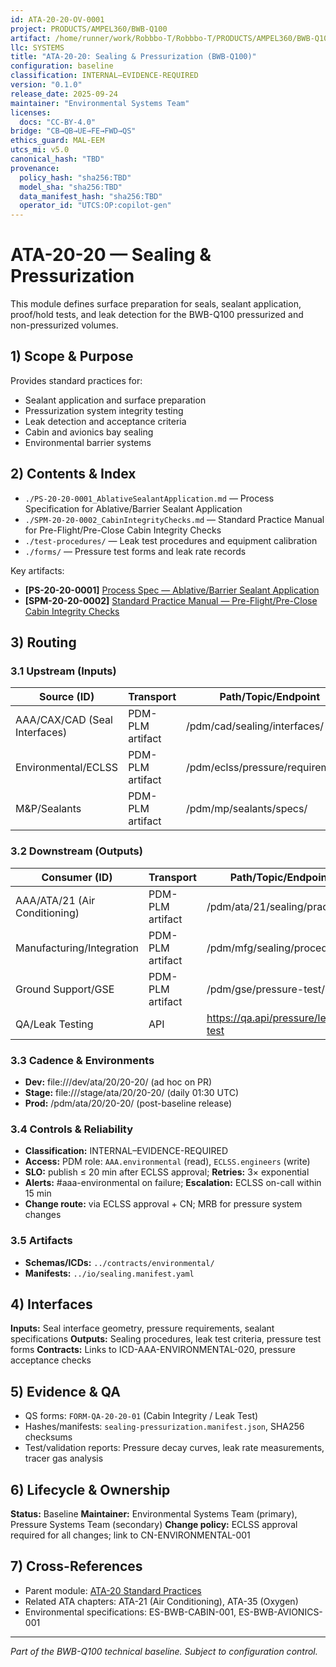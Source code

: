 ```yaml
---
id: ATA-20-20-OV-0001
project: PRODUCTS/AMPEL360/BWB-Q100
artifact: /home/runner/work/Robbbo-T/Robbbo-T/PRODUCTS/AMPEL360/BWB-Q100/domains/AAA/ata/20/20-20_Sealing_and_Pressurization/README.md
llc: SYSTEMS
title: "ATA-20-20: Sealing & Pressurization (BWB-Q100)"
configuration: baseline
classification: INTERNAL–EVIDENCE-REQUIRED
version: "0.1.0"
release_date: 2025-09-24
maintainer: "Environmental Systems Team"
licenses:
  docs: "CC-BY-4.0"
bridge: "CB→QB→UE→FE→FWD→QS"
ethics_guard: MAL-EEM
utcs_mi: v5.0
canonical_hash: "TBD"
provenance:
  policy_hash: "sha256:TBD"
  model_sha: "sha256:TBD"
  data_manifest_hash: "sha256:TBD"
  operator_id: "UTCS:OP:copilot-gen"
---
```


# ATA-20-20 — Sealing & Pressurization

This module defines surface preparation for seals, sealant application, proof/hold tests, and leak detection for the BWB-Q100 pressurized and non-pressurized volumes.

## 1) Scope & Purpose

Provides standard practices for:
- Sealant application and surface preparation
- Pressurization system integrity testing
- Leak detection and acceptance criteria
- Cabin and avionics bay sealing
- Environmental barrier systems

## 2) Contents & Index

- `./PS-20-20-0001_AblativeSealantApplication.md` — Process Specification for Ablative/Barrier Sealant Application
- `./SPM-20-20-0002_CabinIntegrityChecks.md` — Standard Practice Manual for Pre-Flight/Pre-Close Cabin Integrity Checks
- `./test-procedures/` — Leak test procedures and equipment calibration
- `./forms/` — Pressure test forms and leak rate records

Key artifacts:
- **[PS-20-20-0001]** [Process Spec — Ablative/Barrier Sealant Application](./PS-20-20-0001_AblativeSealantApplication.md)
- **[SPM-20-20-0002]** [Standard Practice Manual — Pre-Flight/Pre-Close Cabin Integrity Checks](./SPM-20-20-0002_CabinIntegrityChecks.md)

## 3) Routing

### 3.1 Upstream (Inputs)
| Source (ID) | Transport | Path/Topic/Endpoint | Format/Schema | Cadence/Trigger | Owner |
|---|---|---|---|---|---|
| AAA/CAX/CAD (Seal Interfaces) | PDM-PLM artifact | /pdm/cad/sealing/interfaces/ | CAD Models v2.0 | on-design-freeze | CAD Team |
| Environmental/ECLSS | PDM-PLM artifact | /pdm/eclss/pressure/requirements/ | Requirements v1.3 | on-requirements-update | ECLSS Team |
| M&P/Sealants | PDM-PLM artifact | /pdm/mp/sealants/specs/ | Material Data v1.1 | on-material-qualification | M&P Team |

### 3.2 Downstream (Outputs)
| Consumer (ID) | Transport | Path/Topic/Endpoint | Format/Schema | Contract/ICD | Owner |
|---|---|---|---|---|---|
| AAA/ATA/21 (Air Conditioning) | PDM-PLM artifact | /pdm/ata/21/sealing/practices/ | Procedures v1.0 | ICD-AAA-ATA-21-020 | ECLSS Team |
| Manufacturing/Integration | PDM-PLM artifact | /pdm/mfg/sealing/procedures/ | Work Instructions v1.0 | ICD-MFG-SEALING | MFG Team |
| Ground Support/GSE | PDM-PLM artifact | /pdm/gse/pressure-test/ | Test Procedures v1.0 | ICD-GSE-PRESSURE | GSE Team |
| QA/Leak Testing | API | https://qa.api/pressure/leak-test | JSON v1.0 | ICD-QA-PRESSURE | QA Team |

### 3.3 Cadence & Environments
- **Dev:** file:///dev/ata/20/20-20/ (ad hoc on PR)
- **Stage:** file:///stage/ata/20/20-20/ (daily 01:30 UTC)
- **Prod:** /pdm/ata/20/20-20/ (post-baseline release)

### 3.4 Controls & Reliability
- **Classification:** INTERNAL–EVIDENCE-REQUIRED
- **Access:** PDM role: `AAA.environmental` (read), `ECLSS.engineers` (write)
- **SLO:** publish ≤ 20 min after ECLSS approval; **Retries:** 3× exponential
- **Alerts:** #aaa-environmental on failure; **Escalation:** ECLSS on-call within 15 min
- **Change route:** via ECLSS approval + CN; MRB for pressure system changes

### 3.5 Artifacts
- **Schemas/ICDs:** `../contracts/environmental/`
- **Manifests:** `../io/sealing.manifest.yaml`

## 4) Interfaces

**Inputs:** Seal interface geometry, pressure requirements, sealant specifications
**Outputs:** Sealing procedures, leak test criteria, pressure test forms
**Contracts:** Links to ICD-AAA-ENVIRONMENTAL-020, pressure acceptance checks

## 5) Evidence & QA

- QS forms: `FORM-QA-20-20-01` (Cabin Integrity / Leak Test)
- Hashes/manifests: `sealing-pressurization.manifest.json`, SHA256 checksums
- Test/validation reports: Pressure decay curves, leak rate measurements, tracer gas analysis

## 6) Lifecycle & Ownership

**Status:** Baseline
**Maintainer:** Environmental Systems Team (primary), Pressure Systems Team (secondary)
**Change policy:** ECLSS approval required for all changes; link to CN-ENVIRONMENTAL-001

## 7) Cross-References

- Parent module: [ATA-20 Standard Practices](../README.md)
- Related ATA chapters: ATA-21 (Air Conditioning), ATA-35 (Oxygen)
- Environmental specifications: ES-BWB-CABIN-001, ES-BWB-AVIONICS-001

---
*Part of the BWB-Q100 technical baseline. Subject to configuration control.*